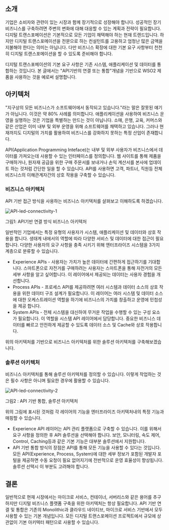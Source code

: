 ## 소개

기업은 소비자와 관련이 있는 시장과 함께 장기적으로 성장해야 합니다. 성공적인 장기 비즈니스를 구축하려면 주변의 변화에 대해 대응할 수 있는 계획과 전략이 필요합니다. 디지털 트랜스포메이션은 기본적으로 모든 기업이 채택해야 하는 현재 트렌드입니다. 하지만 디지털 트랜스포메이션을 전문으로 하는 컨설턴트를 고용하고 엄청난 많은 금액을 지불해야 한다는 의미는 아닙니다. 다만 비즈니스 확장에 대한 기본 요구 사항부터 천천히 디지털 트랜스포메이션을 할 수 있도록 준비해야 합니다.

디지털 트랜스포메이션의 기본 요구 사항은 기존 시스템, 애플리케이션 및 데이터를 통합하는 것입니다. 본 글에서는 "API기반의 연결 또는 통합"개념을 기반으로 WSO2 제품을 사용하는 것을 예로써 설명합니다.

## 아키텍처

"지구상의 모든 비즈니스가 소프트웨어에서 동작되고 있습니다."라는 말은 잘못된 얘기가 아닙니다. 이것은 약 80% 사례를 의미합니다. 애플리케이션을 사용하여 비즈니스 운영을 실행하는 것은 기업을 특별하는 만드는 것이 아닙니다. 소매, 은행, 교육, 커머스와 같은 산업은 이미 내부 및 외부 운영을 위해 소프트웨어를 채택하고 있습니다. 그러나 현재까지도 디지털의 가치를 활용하여 비즈니스를 강화하지 못하는 특정 산업이 존재합니다.

API(Application Programming Inteface)는 내부 및 외부 사용자가 비즈니스에서 데이터를 가져오는데 사용할 수 있는 인터페이스를 정의합니다. 웹 사이트를 통해 제품을 구매하거나, 원자재 공급을 위한 구매 주문서를 보내거나 손익 계산서를 본사에 업데이트 하는 것처럼 간단한 일을 할 수 있습니다. API를 사용하면 고객, 파트너, 직원등 전체 비즈니스의 이해관계자간의 상호 작용을 구축할 수 있습니다. 

### 비즈니스 아키텍처

API 기반 접근 방식을 사용하는 비즈니스 아키텍처를 살펴보고 이해하도록 하겠습니다.

![API-led-connectivity-1](images/API-led-Business-Transformation-1.png)

그림1: API기반 연결 방식 비즈니스 아키텍처

일반적인 기업에서는 특정 유형의 사용자가 시스템, 애플리케이션 및 데이터와 상호 작용을 합니다. 생태계 내에서의 역할에 따라 다양한 서비스 및 데이터에 대한 접근이 필요합니다. 다양한 사용자의 요구 사항을 충족 시키기 위해 엔터프라이즈 시스템을 3가지 계층으로 분류할 수 있습니다.

* Experience APIs - 사용자는 가치가 높은 데이터에 간편하게 접근하기를 기대합니다. 스마트폰으로 자전거를 구매하려는 사용자는 스마트폰을 통해 자전거의 모든 세부 사항을 알고 싶어합니다. 이 레이어에서 제공되는 데이터는 사용자 경험을 개선합니다.
* Process APIs - 프로세스 API를 제공하려면 여러 시스템과 데이터 소스의 상호 작용을 위한 데이터 구조 설계가 필요합니다. 이 레이어는 여러 시스템 및 데이터 소스에 대한 오케스트레이션 역할을 하기에 비즈니스의 가치를 창출하고 운영에 민첩성을 제공 합니다.
* System APIs - 전체 시스템을 대신하여 무거운 작업을 수행할 수 있는 구성 요소가 필요합니다. 이 역할을 시스템 API 레이어에서 담당합니다. 중요한 비즈니스 데이터를 빠르고 안전하게 제공할 수 있도록 데이터 소스 및 Cache와 상호 작용합니다.

위의 아키텍처를 기반으로 비즈니스 아키텍처를 위한 솔루션 아키텍처를 구축해보겠습니다.

### 솔루션 아키텍처

비즈니스 아키텍처를 통해 솔루션 아키텍처를 정의할 수 있습니다. 이렇게 작업하는 것은 필수 사항은 아니며 필요한 경우에 활용할 수 있습니다.

![API-led-connectivity-2](images/API-led-Business-Transformation-2.png)

그림2 : API 기반 통합, 솔루션 아키텍처

위의 그림에 표시된 것처럼 각 레이어의 기능을 엔터프라이즈 아키텍처내의 특정 기능과 매핑할 수 있습니다.

* Experience API 레이어는 API 관리 플랫폼으로 구축할 수 있습니다. 이를 위해서 요구 사항을 정의한 후 API 솔루션을 선택해야 합니다. 보안, 모니터링, 속도 제어, Control, Caching등과 같은 기본 기능은 대부분 솔루션에서 지원합니다.
* API 기반 통합 방식의 장점은 API를 통해 모든 기능을 사용할 수 있다는 것입니다. 모든 API(Experience, Process, System)에 대한 세부 정보가 포함된 개발자 포털을 제공하면 수동 요청이 필요 없어지기에 전반적으로 운영 효율성이 향상됩니다. 솔루션 선택시 이 부분도 고려해야 합니다.

## 결론

일반적으로 현재 시장에서는 마이크로 서비스, 컨테이너, 서버리스와 같은 용어를 추구하지만 디지털 비즈니스 플랫폼 구축을 위한 아키텍처는 항상 필요합니다. API 기반 연결 및 통합은 기존의 Monolithic과 클라우드 네이티브, 마이크로 서비스 기반에서 모두 사용할 수 있는 기본 개념입니다. 모든 디지털 트랜스포메이션 프로젝트에서 규모에 상관없이 기본 아키텍터 패턴으로 사용할 수 있습니다.
